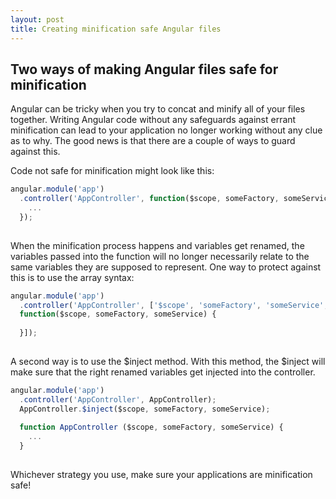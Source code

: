 ```yaml
---
layout: post
title: Creating minification safe Angular files
---
```


## Two ways of making Angular files safe for minification

Angular can be tricky when you try to concat and minify all of your files together. Writing Angular code without any safeguards against errant minification can lead to your application no longer working without any clue as to why. The good news is that there are a couple of ways to guard against this.

Code not safe for minification might look like this:

```javascript
angular.module('app')
  .controller('AppController', function($scope, someFactory, someService) {
    ...
  });
  
```

When the minification process happens and variables get renamed, the variables passed into the function will no longer necessarily relate to the same variables they are supposed to represent. One way to protect against this is to use the array syntax:

```javascript
angular.module('app')
  .controller('AppController', ['$scope', 'someFactory', 'someService',
  function($scope, someFactory, someService) {
  
  }]);
  
```

A second way is to use the $inject method. With this method, the $inject will make sure that the right renamed variables get injected into the controller.

```javascript
angular.module('app')
  .controller('AppController', AppController);
  AppController.$inject($scope, someFactory, someService);
  
  function AppController ($scope, someFactory, someService) {
    ...
  }
  
```

Whichever strategy you use, make sure your applications are minification safe!
